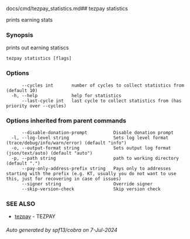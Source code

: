 docs/cmd/tezpay_statistics.md## tezpay statistics

prints earning stats

### Synopsis

prints out earning statiscs

```
tezpay statistics [flags]
```

### Options

```
      --cycles int       number of cycles to collect statistics from (default 10)
  -h, --help             help for statistics
      --last-cycle int   last cycle to collect statistics from (has priority over --cycles)
```

### Options inherited from parent commands

```
      --disable-donation-prompt          Disable donation prompt
  -l, --log-level string                 Sets log level format (trace/debug/info/warn/error) (default "info")
  -o, --output-format string             Sets output log format (json/text/auto) (default "auto")
  -p, --path string                      path to working directory (default ".")
      --pay-only-address-prefix string   Pays only to addresses starting with the prefix (e.g. KT, usually you do not want to use this, just for recovering in case of issues)
      --signer string                    Override signer
      --skip-version-check               Skip version check
```

### SEE ALSO

* [tezpay](/tezpay/reference/cmd/tezpay)	 - TEZPAY

###### Auto generated by spf13/cobra on 7-Jul-2024
